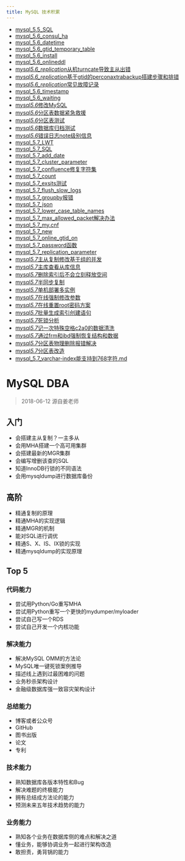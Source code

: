 ```yaml
---
title: MySQL 技术积累
---
```


- [mysql_5.5_SQL](/database/mysql/dba_mysql/tec/mysql_5.5_SQL.html)
- [mysql_5.6_consul_ha](/database/mysql/dba_mysql/tec/mysql_5.6_consul_ha.html)
- [mysql_5.6_datetime](/database/mysql/dba_mysql/tec/mysql_5.6_datetime.html)
- [mysql_5.6_gtid_temporary_table](/database/mysql/dba_mysql/tec/mysql_5.6_gtid_temporary_table.html)
- [mysql_5.6_install](/database/mysql/dba_mysql/tec/mysql_5.6_install.html)
- [mysql_5.6_onlineddl](/database/mysql/dba_mysql/tec/mysql_5.6_onlineddl.html)
- [mysql*5.6_replication*从机turncate导致主从出错](/database/mysql/dba_mysql/tec/mysql_5.6_replication_从机turncate导致主从出错.html)
- [mysql*5.6_replication*基于gtid的perconaxtrabackup搭建步骤和排错](/database/mysql/dba_mysql/tec/mysql_5.6_replication_基于gtid的perconaxtrabackup搭建步骤和排错.html)
- [mysql*5.6_replication*常见故障记录](/database/mysql/dba_mysql/tec/mysql_5.6_replication_常见故障记录.html)
- [mysql_5.6_timestamp](/database/mysql/dba_mysql/tec/mysql_5.6_timestamp.html)
- [mysql_5.6_waiting](/database/mysql/dba_mysql/tec/mysql_5.6_waiting.html)
- [mysql*5.6*修改MySQL](/database/mysql/dba_mysql/tec/mysql_5.6_修改MySQL.html)
- [mysql*5.6*分区表数据紧急救援](/database/mysql/dba_mysql/tec/mysql_5.6_分区表数据紧急救援.html)
- [mysql*5.6*分区表测试](/database/mysql/dba_mysql/tec/mysql_5.6_分区表测试.html)
- [mysql*5.6*数据库归档测试](/database/mysql/dba_mysql/tec/mysql_5.6_数据库归档测试.html)
- [mysql*5.6*错误日志note级别信息](/database/mysql/dba_mysql/tec/mysql_5.6_错误日志note级别信息.html)
- [mysql_5.7_LWT](/database/mysql/dba_mysql/tec/mysql_5.7_LWT.html)
- [mysql_5.7_SQL](/database/mysql/dba_mysql/tec/mysql_5.7_SQL.html)
- [mysql_5.7_add_date](/database/mysql/dba_mysql/tec/mysql_5.7_add_date.html)
- [mysql_5.7_cluster_parameter](/database/mysql/dba_mysql/tec/mysql_5.7_cluster_parameter.html)
- [mysql_5.7_confluence修复字符集](/database/mysql/dba_mysql/tec/mysql_5.7_confluence修复字符集.html)
- [mysql_5.7_count](/database/mysql/dba_mysql/tec/mysql_5.7_count.html)
- [mysql_5.7_exsits测试](/database/mysql/dba_mysql/tec/mysql_5.7_exsits测试.html)
- [mysql_5.7_flush_slow_logs](/database/mysql/dba_mysql/tec/mysql_5.7_flush_slow_logs.html)
- [mysql_5.7_groupby报错](/database/mysql/dba_mysql/tec/mysql_5.7_groupby报错.html)
- [mysql_5.7_json](/database/mysql/dba_mysql/tec/mysql_5.7_json.html)
- [mysql_5.7_lower_case_table_names](/database/mysql/dba_mysql/tec/mysql_5.7_lower_case_table_names.html)
- [mysql_5.7_max_allowed_packet解决办法](/database/mysql/dba_mysql/tec/mysql_5.7_max_allowed_packet解决办法.html)
- [mysql_5.7_my.cnf](/database/mysql/dba_mysql/tec/mysql_5.7_my.cnf.html)
- [mysql_5.7_new](/database/mysql/dba_mysql/tec/mysql_5.7_new.html)
- [mysql_5.7_online_gtid_on](/database/mysql/dba_mysql/tec/mysql_5.7_online_gtid_on.html)
- [mysql_5.7_password函数](/database/mysql/dba_mysql/tec/mysql_5.7_password函数.html)
- [mysql_5.7_replication_parameter](/database/mysql/dba_mysql/tec/mysql_5.7_replication_parameter.html)
- [mysql*5.7*主从复制修改基于组的并发](/database/mysql/dba_mysql/tec/mysql_5.7_主从复制修改基于组的并发.html)
- [mysql*5.7*主库查看从库信息](/database/mysql/dba_mysql/tec/mysql_5.7_主库查看从库信息.html)
- [mysql*5.7*删除索引后不会立刻释放空间](/database/mysql/dba_mysql/tec/mysql_5.7_删除索引后不会立刻释放空间.html)
- [mysql*5.7*半同步复制](/database/mysql/dba_mysql/tec/mysql_5.7_半同步复制.html)
- [mysql*5.7*单机部署多实例](/database/mysql/dba_mysql/tec/mysql_5.7_单机部署多实例.html)
- [mysql*5.7*在线强制修改参数](/database/mysql/dba_mysql/tec/mysql_5.7_在线强制修改参数.html)
- [mysql*5.7*在线重置root密码方案](/database/mysql/dba_mysql/tec/mysql_5.7_在线重置root密码方案.html)
- [mysql*5.7*批量生成索引创建语句](/database/mysql/dba_mysql/tec/mysql_5.7_批量生成索引创建语句.html)
- [mysql*5.7*死锁分析](/database/mysql/dba_mysql/tec/mysql_5.7_死锁分析.html)
- [mysql*5.7*记一次特殊空格c2a0的数据清洗](/database/mysql/dba_mysql/tec/mysql_5.7_记一次特殊空格c2a0的数据清洗.html)
- [mysql*5.7*通过frm和ibd强制恢复结构和数据](/database/mysql/dba_mysql/tec/mysql_5.7_通过frm和ibd强制恢复结构和数据.html)
- [mysql*5.7*分区表物理删除报错解决](/database/mysql/dba_mysql/tec/mysql_5.7_分区表物理删除报错解决.html)
- [mysql*5.7*分区表改造](/database/mysql/dba_mysql/tec/mysql_5.7_分区表改造.html)
- [mysql_5.7_varchar-index能支持到768字符.md](/database/mysql/dba_mysql/tec/mysql_5.7_varchar-index能支持到768字符.html)

# MySQL DBA

> 2018-06-12 源自姜老师

## 入门

- 会搭建主从复制？一主多从
- 会用MHA搭建一个高可用集群
- 会搭建最新的MGR集群
- 会编写增删该查的SQL
- 知道InnoDB行锁的不同语法
- 会用mysqldump进行数据库备份

## 高阶

- 精通复制的原理
- 精通MHA的实现逻辑
- 精通MGR的机制
- 能对SQL进行调优
- 精通S、X、IS、IX锁的实现
- 精通mysqldump的实现原理

## Top 5

### 代码能力

- 尝试用Python/Go重写MHA
- 尝试用Python重写一个更快的mydumper/myloader
- 尝试自己写一个RDS
- 尝试自己开发一个内核功能

### 解决能力

- 解决MySQL OMM的方法论
- MySQL唯一键死锁案例推导
- 描述线上遇到过最困难的问题
- 业务秒杀架构设计
- 金融级数据库强一致容灾架构设计

### 总结能力

- 博客或者公众号
- GitHub
- 图书出版
- 论文
- 专利

### 技术能力

- 熟知数据库各版本特性和Bug
- 解决难题的终极能力
- 拥有总结成方法论的能力
- 预测未来五年技术趋势的能力

### 业务能力

- 熟知各个业务在数据库侧的难点和解决之道
- 懂业务，能够协调业务一起进行架构改造
- 敢担责，勇背锅的能力
